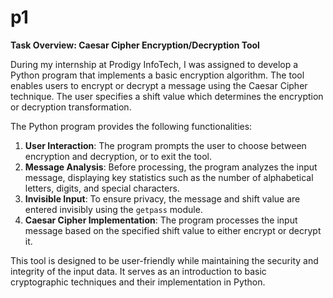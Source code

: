 # p1

**Task Overview: Caesar Cipher Encryption/Decryption Tool**

During my internship at Prodigy InfoTech, I was assigned to develop a Python program that implements a basic encryption algorithm. The tool enables users to encrypt or decrypt a message using the Caesar Cipher technique. The user specifies a shift value which determines the encryption or decryption transformation.

The Python program provides the following functionalities:
1. **User Interaction**: The program prompts the user to choose between encryption and decryption, or to exit the tool.
2. **Message Analysis**: Before processing, the program analyzes the input message, displaying key statistics such as the number of alphabetical letters, digits, and special characters.
3. **Invisible Input**: To ensure privacy, the message and shift value are entered invisibly using the `getpass` module.
4. **Caesar Cipher Implementation**: The program processes the input message based on the specified shift value to either encrypt or decrypt it.

This tool is designed to be user-friendly while maintaining the security and integrity of the input data. It serves as an introduction to basic cryptographic techniques and their implementation in Python.
